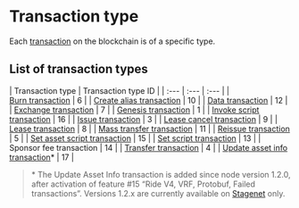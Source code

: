 # Transaction type

Each [transaction](/en/blockchain/transaction/) on the blockchain is of a specific type.

## List of transaction types

| Transaction type | Transaction type ID |
| :--- | :--- | :--- |
| [Burn transaction](/en/blockchain/transaction-type/burn-transaction)  | 6 |
| [Create alias transaction](/en/blockchain/transaction-type/create-alias-transaction) | 10 |
| [Data transaction](/en/blockchain/transaction-type/data-transaction) | 12 |
| [Exchange transaction](/en/blockchain/transaction-type/exchange-transaction)  | 7 |
| [Genesis transaction](/en/blockchain/transaction-type/genesis-transaction)  | 1 |
| [Invoke script transaction](/en/blockchain/transaction-type/invoke-script-transaction) | 16 |
| [Issue transaction](/en/blockchain/transaction-type/issue-transaction)  | 3 |
| [Lease cancel transaction](/en/blockchain/transaction-type/lease-cancel-transaction)  | 9 |
| [Lease transaction](/en/blockchain/transaction-type/lease-transaction)  | 8 |
| [Mass transfer transaction](/en/blockchain/transaction-type/mass-transfer-transaction) | 11 |
| [Reissue transaction](/en/blockchain/transaction-type/reissue-transaction)  | 5 |
| [Set asset script transaction](/en/blockchain/transaction-type/set-asset-script-transaction) | 15 |
| [Set script transaction](/en/blockchain/transaction-type/set-script-transaction) | 13 |
| Sponsor fee transaction | 14 |
| [Transfer transaction](/en/blockchain/transaction-type/transfer-transaction)  | 4 |
| [Update asset info transaction](/en/blockchain/transaction-type/update-asset-info-transaction)* | 17 |

> \* The Update Asset Info transaction is added since node version 1.2.0, after activation of feature #15 “Ride V4, VRF, Protobuf, Failed transactions”. Versions 1.2.x are currently available on [Stagenet](/en/blockchain/blockchain-network/stage-network) only.
